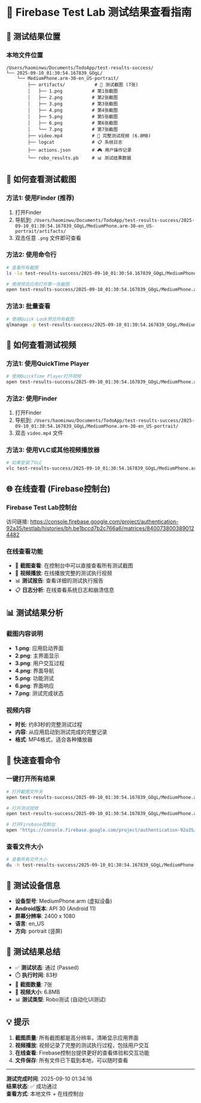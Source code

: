 # 📸 Firebase Test Lab 测试结果查看指南

## 🎯 测试结果位置

### 本地文件位置
```
/Users/haominwu/Documents/TodoApp/test-results-success/
└── 2025-09-10_01:30:54.167839_GOgL/
    └── MediumPhone.arm-30-en_US-portrait/
        ├── artifacts/           # 📸 测试截图 (7张)
        │   ├── 1.png           # 第1张截图
        │   ├── 2.png           # 第2张截图
        │   ├── 3.png           # 第3张截图
        │   ├── 4.png           # 第4张截图
        │   ├── 5.png           # 第5张截图
        │   ├── 6.png           # 第6张截图
        │   └── 7.png           # 第7张截图
        ├── video.mp4           # 🎥 完整测试视频 (6.8MB)
        ├── logcat              # 📋 系统日志
        ├── actions.json        # 🎮 用户操作记录
        └── robo_results.pb     # 📊 测试结果数据
```

## 📸 如何查看测试截图

### 方法1: 使用Finder (推荐)
1. 打开Finder
2. 导航到: `/Users/haominwu/Documents/TodoApp/test-results-success/2025-09-10_01:30:54.167839_GOgL/MediumPhone.arm-30-en_US-portrait/artifacts/`
3. 双击任意 `.png` 文件即可查看

### 方法2: 使用命令行
```bash
# 查看所有截图
ls -la test-results-success/2025-09-10_01:30:54.167839_GOgL/MediumPhone.arm-30-en_US-portrait/artifacts/*.png

# 使用预览应用打开第一张截图
open test-results-success/2025-09-10_01:30:54.167839_GOgL/MediumPhone.arm-30-en_US-portrait/artifacts/1.png
```

### 方法3: 批量查看
```bash
# 使用Quick Look预览所有截图
qlmanage -p test-results-success/2025-09-10_01:30:54.167839_GOgL/MediumPhone.arm-30-en_US-portrait/artifacts/*.png
```

## 🎥 如何查看测试视频

### 方法1: 使用QuickTime Player
```bash
# 使用QuickTime Player打开视频
open test-results-success/2025-09-10_01:30:54.167839_GOgL/MediumPhone.arm-30-en_US-portrait/video.mp4
```

### 方法2: 使用Finder
1. 打开Finder
2. 导航到: `/Users/haominwu/Documents/TodoApp/test-results-success/2025-09-10_01:30:54.167839_GOgL/MediumPhone.arm-30-en_US-portrait/`
3. 双击 `video.mp4` 文件

### 方法3: 使用VLC或其他视频播放器
```bash
# 如果安装了VLC
vlc test-results-success/2025-09-10_01:30:54.167839_GOgL/MediumPhone.arm-30-en_US-portrait/video.mp4
```

## 🌐 在线查看 (Firebase控制台)

### Firebase Test Lab控制台
访问链接: https://console.firebase.google.com/project/authentication-92a35/testlab/histories/bh.be1bccd7b2c766a6/matrices/8400738003890124482

### 在线查看功能
- 📸 **截图查看**: 在控制台中可以直接查看所有测试截图
- 🎥 **视频播放**: 在线播放完整的测试执行视频
- 📊 **测试报告**: 查看详细的测试执行报告
- 📋 **日志分析**: 在线查看系统日志和崩溃信息

## 📊 测试结果分析

### 截图内容说明
- **1.png**: 应用启动界面
- **2.png**: 主界面显示
- **3.png**: 用户交互过程
- **4.png**: 界面导航
- **5.png**: 功能测试
- **6.png**: 界面响应
- **7.png**: 测试完成状态

### 视频内容
- **时长**: 约83秒的完整测试过程
- **内容**: 从应用启动到测试完成的完整记录
- **格式**: MP4格式，适合各种播放器

## 🔧 快速查看命令

### 一键打开所有结果
```bash
# 打开截图文件夹
open test-results-success/2025-09-10_01:30:54.167839_GOgL/MediumPhone.arm-30-en_US-portrait/artifacts/

# 打开测试视频
open test-results-success/2025-09-10_01:30:54.167839_GOgL/MediumPhone.arm-30-en_US-portrait/video.mp4

# 打开Firebase控制台
open "https://console.firebase.google.com/project/authentication-92a35/testlab/histories/bh.be1bccd7b2c766a6/matrices/8400738003890124482"
```

### 查看文件大小
```bash
# 查看所有文件大小
du -h test-results-success/2025-09-10_01:30:54.167839_GOgL/MediumPhone.arm-30-en_US-portrait/*
```

## 📱 测试设备信息

- **设备型号**: MediumPhone.arm (虚拟设备)
- **Android版本**: API 30 (Android 11)
- **屏幕分辨率**: 2400 x 1080
- **语言**: en_US
- **方向**: portrait (竖屏)

## 🎯 测试结果总结

- ✅ **测试状态**: 通过 (Passed)
- ⏱️ **执行时间**: 83秒
- 📸 **截图数量**: 7张
- 🎥 **视频大小**: 6.8MB
- 📊 **测试类型**: Robo测试 (自动化UI测试)

## 💡 提示

1. **截图质量**: 所有截图都是高分辨率，清晰显示应用界面
2. **视频播放**: 视频记录了完整的测试执行过程，包括用户交互
3. **在线查看**: Firebase控制台提供更好的查看体验和交互功能
4. **文件保存**: 所有文件已下载到本地，可以随时查看

---

**测试完成时间**: 2025-09-10 01:34:16  
**结果状态**: ✅ 成功通过  
**查看方式**: 本地文件 + 在线控制台
